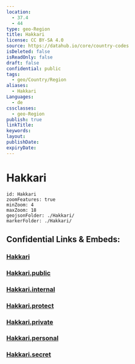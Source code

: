 ```yaml
---
location:
  - 37.4
  - 44
type: geo-Region
title: Hakkari
license: CC BY-SA 4.0
source: https://datahub.io/core/country-codes
isDeleted: false
isReadOnly: false
draft: false
confidential: public
tags:
  - geo/Country/Region
aliases:
  - Hakkari
Languages:
  - de
cssclasses:
  - geo-Region
publish: true
linkTitle:
keywords:
layout:
publishDate:
expiryDate:
---
```


# Hakkari

```leaflet
id: Hakkari
zoomFeatures: true 
minZoom: 4 
maxZoom: 18
geojsonFolder: ./Hakkari/
markerFolder: ./Hakkari/
```


## Confidential Links & Embeds: 

### [Hakkari](/_Standards/Earth/Continent/Europe/Europe~East/Turkey/Provinces~Turkey/Hakkari.md) 

### [Hakkari.public](/_public/Earth/Continent/Europe/Europe~East/Turkey/Provinces~Turkey/Hakkari.public.md) 

### [Hakkari.internal](/_internal/Earth/Continent/Europe/Europe~East/Turkey/Provinces~Turkey/Hakkari.internal.md) 

### [Hakkari.protect](/_protect/Earth/Continent/Europe/Europe~East/Turkey/Provinces~Turkey/Hakkari.protect.md) 

### [Hakkari.private](/_private/Earth/Continent/Europe/Europe~East/Turkey/Provinces~Turkey/Hakkari.private.md) 

### [Hakkari.personal](/_personal/Earth/Continent/Europe/Europe~East/Turkey/Provinces~Turkey/Hakkari.personal.md) 

### [Hakkari.secret](/_secret/Earth/Continent/Europe/Europe~East/Turkey/Provinces~Turkey/Hakkari.secret.md)

